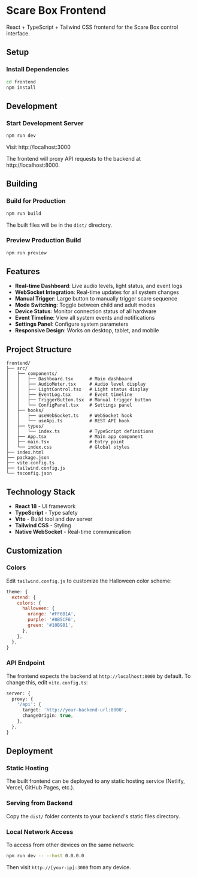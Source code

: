 # Scare Box Frontend

React + TypeScript + Tailwind CSS frontend for the Scare Box control interface.

## Setup

### Install Dependencies

```bash
cd frontend
npm install
```

## Development

### Start Development Server

```bash
npm run dev
```

Visit http://localhost:3000

The frontend will proxy API requests to the backend at http://localhost:8000.

## Building

### Build for Production

```bash
npm run build
```

The built files will be in the `dist/` directory.

### Preview Production Build

```bash
npm run preview
```

## Features

- **Real-time Dashboard**: Live audio levels, light status, and event logs
- **WebSocket Integration**: Real-time updates for all system changes
- **Manual Trigger**: Large button to manually trigger scare sequence
- **Mode Switching**: Toggle between child and adult modes
- **Device Status**: Monitor connection status of all hardware
- **Event Timeline**: View all system events and notifications
- **Settings Panel**: Configure system parameters
- **Responsive Design**: Works on desktop, tablet, and mobile

## Project Structure

```
frontend/
├── src/
│   ├── components/
│   │   ├── Dashboard.tsx      # Main dashboard
│   │   ├── AudioMeter.tsx     # Audio level display
│   │   ├── LightControl.tsx   # Light status display
│   │   ├── EventLog.tsx       # Event timeline
│   │   ├── TriggerButton.tsx  # Manual trigger button
│   │   └── ConfigPanel.tsx    # Settings panel
│   ├── hooks/
│   │   ├── useWebSocket.ts    # WebSocket hook
│   │   └── useApi.ts          # REST API hook
│   ├── types/
│   │   └── index.ts           # TypeScript definitions
│   ├── App.tsx                # Main app component
│   ├── main.tsx               # Entry point
│   └── index.css              # Global styles
├── index.html
├── package.json
├── vite.config.ts
├── tailwind.config.js
└── tsconfig.json
```

## Technology Stack

- **React 18** - UI framework
- **TypeScript** - Type safety
- **Vite** - Build tool and dev server
- **Tailwind CSS** - Styling
- **Native WebSocket** - Real-time communication

## Customization

### Colors

Edit `tailwind.config.js` to customize the Halloween color scheme:

```javascript
theme: {
  extend: {
    colors: {
      halloween: {
        orange: '#FF6B1A',
        purple: '#8B5CF6',
        green: '#10B981',
      },
    },
  },
}
```

### API Endpoint

The frontend expects the backend at `http://localhost:8000` by default. To change this, edit `vite.config.ts`:

```typescript
server: {
  proxy: {
    '/api': {
      target: 'http://your-backend-url:8000',
      changeOrigin: true,
    },
  },
}
```

## Deployment

### Static Hosting

The built frontend can be deployed to any static hosting service (Netlify, Vercel, GitHub Pages, etc.).

### Serving from Backend

Copy the `dist/` folder contents to your backend's static files directory.

### Local Network Access

To access from other devices on the same network:

```bash
npm run dev -- --host 0.0.0.0
```

Then visit `http://[your-ip]:3000` from any device.
